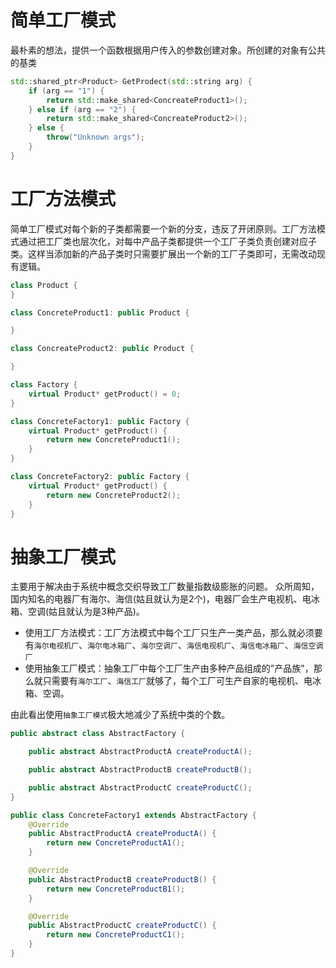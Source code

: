 # 简单工厂模式
最朴素的想法，提供一个函数根据用户传入的参数创建对象。所创建的对象有公共的基类
```c++
std::shared_ptr<Product> GetProdect(std::string arg) {
	if (arg == "1") {
		return std::make_shared<ConcreateProduct1>();
	} else if (arg == "2") {
		return std::make_shared<ConcreateProduct2>();
	} else {
		throw("Unknown args");
	}
}
```
# 工厂方法模式
简单工厂模式对每个新的子类都需要一个新的分支，违反了开闭原则。工厂方法模式通过把工厂类也层次化，对每中产品子类都提供一个工厂子类负责创建对应子类。这样当添加新的产品子类时只需要扩展出一个新的工厂子类即可，无需改动现有逻辑。
```c++
class Product {
}

class ConcreteProduct1: public Product {

}

class ConcreateProduct2: public Product {

}

class Factory {
	virtual Product* getProduct() = 0;
}

class ConcreteFactory1: public Factory {
	virtual Product* getProduct() {
		return new ConcreteProduct1();
	}
}

class ConcreteFactory2: public Factory {
	virtual Product* getProduct() {
		return new ConcreteProduct2();
	}
}
```
# 抽象工厂模式
主要用于解决由于系统中概念交织导致工厂数量指数级膨胀的问题。
众所周知，国内知名的电器厂有海尔、海信(姑且就认为是2个)，电器厂会生产电视机、电冰箱、空调(姑且就认为是3种产品)。

- 使用工厂方法模式：工厂方法模式中每个工厂只生产一类产品，那么就必须要有`海尔电视机厂`、`海尔电冰箱厂`、`海尔空调厂`、`海信电视机厂`、`海信电冰箱厂`、`海信空调厂`
- 使用抽象工厂模式：抽象工厂中每个工厂生产由多种产品组成的"产品族"，那么就只需要有`海尔工厂`、`海信工厂`就够了，每个工厂可生产自家的电视机、电冰箱、空调。

由此看出使用`抽象工厂模式`极大地减少了系统中类的个数。
```java
public abstract class AbstractFactory {

    public abstract AbstractProductA createProductA();

    public abstract AbstractProductB createProductB();

    public abstract AbstractProductC createProductC();
}

public class ConcreteFactory1 extends AbstractFactory {
    @Override
    public AbstractProductA createProductA() {
        return new ConcreteProductA1();
    }

    @Override
    public AbstractProductB createProductB() {
        return new ConcreteProductB1();
    }

    @Override
    public AbstractProductC createProductC() {
        return new ConcreteProductC1();
    }
}
```
